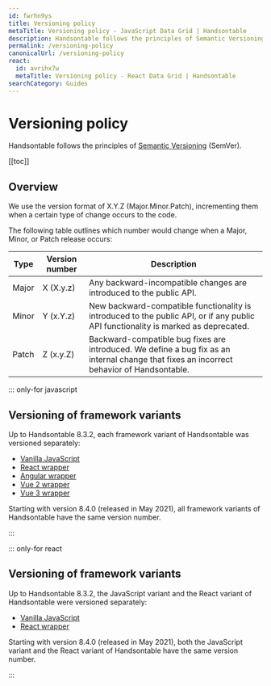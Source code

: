 ```yaml
---
id: fwrhn9ys
title: Versioning policy
metaTitle: Versioning policy - JavaScript Data Grid | Handsontable
description: Handsontable follows the principles of Semantic Versioning (SemVer). Each version is numbered in the X.Y.Z (Major.Minor.Patch) format.
permalink: /versioning-policy
canonicalUrl: /versioning-policy
react:
  id: avrihx7w
  metaTitle: Versioning policy - React Data Grid | Handsontable
searchCategory: Guides
---
```


# Versioning policy

Handsontable follows the principles of [Semantic Versioning](https://semver.org/) (SemVer).

[[toc]]

## Overview

We use the version format of X.Y.Z (Major.Minor.Patch), incrementing them when a certain type of change occurs to the code.

The following table outlines which number would change when a Major, Minor, or Patch release occurs:

| Type  | Version number | Description                                                                                                                               |
| ----- | -------------- | ----------------------------------------------------------------------------------------------------------------------------------------- |
| Major | X (X.y.z)      | Any backward-incompatible changes are introduced to the public API.                                                                       |
| Minor | Y (x.Y.z)      | New backward-compatible functionality is introduced to the public API, or if any public API functionality is marked as deprecated.        |
| Patch | Z (x.y.Z)      | Backward-compatible bug fixes are introduced. We define a bug fix as an internal change that fixes an incorrect behavior of Handsontable. |

::: only-for javascript

## Versioning of framework variants

Up to Handsontable 8.3.2, each framework variant of Handsontable was versioned separately:
<div class="boxes-list gray">

- [Vanilla JavaScript](@/guides/getting-started/introduction.md)
- [React wrapper](@/react/guides/getting-started/introduction.md)
- [Angular wrapper](@/guides/integrate-with-angular/angular-installation.md)
- [Vue 2 wrapper](@/guides/integrate-with-vue/vue-installation.md)
- [Vue 3 wrapper](@/guides/integrate-with-vue3/vue3-installation.md)

</div>
Starting with version 8.4.0 (released in May 2021), all framework variants of Handsontable have the same version number.

:::

::: only-for react

## Versioning of framework variants

Up to Handsontable 8.3.2, the JavaScript variant and the React variant of Handsontable were versioned separately:
- [Vanilla JavaScript](@/javascript/guides/getting-started/introduction.md)
- [React wrapper](@/guides/getting-started/introduction.md)

Starting with version 8.4.0 (released in May 2021), both the JavaScript variant and the React variant of Handsontable have the same version number.

:::
